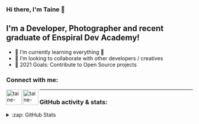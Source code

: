 ### Hi there, I'm Taine 👋


## I'm a Developer, Photographer and recent graduate of Enspiral Dev Academy!

- 🌱 I’m currently learning everything 🤣
- 👯 I’m looking to collaborate with other developers / creatives
- 🥅 2021 Goals: Contribute  to Open Source projects


### Connect with me:

[<img align="left" alt="taine-rasmussen | LinkedIn" width="42px" src="https://cdn.jsdelivr.net/npm/simple-icons@v3/icons/linkedin.svg" />][linkedin]
[<img align="left" alt="taine-rasmussen | Instagram" width="42px" src="https://cdn.jsdelivr.net/npm/simple-icons@v3/icons/instagram.svg" />][instagram]


---


### GitHub activity & stats:
<details>
  <summary>:zap: GitHub Stats</summary>

  <img align="left" alt="Taine's GitHub Stats" src='https://github-readme-stats.vercel.app/api?username=taine-rasmussen&show_icons=true'/>

</details>



[linkedin]: https://www.linkedin.com/in/taine-rasmussen-a66a86184/
[instagram]: https://www.instagram.com/tainerasmussen/
